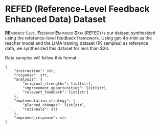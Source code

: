 # REFED (Reference-Level Feedback Enhanced Data) Dataset

<span style="font-variant: small-caps;"><strong>RE</strong>ference-Level <strong>F</strong>eedback <strong>E</strong>nhanced <strong>D</strong>ata</span> (<span style="font-variant: small-caps;">REFED</span>) is our dataset synthesized using the reference-level feedback framework. Using gpt-4o-mini as the teacher model and the LIMA training dataset (1K samples) as reference data, we synthesized this dataset for less than $20.

Data samples will follow this format:
```
{
    "instruction": str,
    "response": str,
    "analysis": {
        "original_strengths": list[str],
        "improvement_opportunities": list[str],
        "relevant_feedback": list[str]
    },
    "implementation_strategy": {
        "planned_changes": list[str],
        "rationale": str
    },
    "improved_response": str
}
```